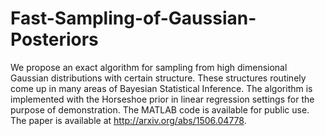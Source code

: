 # Fast-Sampling-of-Gaussian-Posteriors
We propose an exact algorithm for sampling from high dimensional Gaussian distributions with certain structure. These structures routinely come up in many areas of Bayesian Statistical Inference. The algorithm is implemented with the Horseshoe prior in linear regression settings for the purpose of demonstration. The MATLAB code is available for public use. The paper is available at http://arxiv.org/abs/1506.04778.
